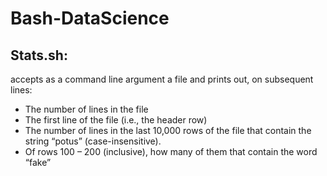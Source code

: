 # Bash-DataScience
## Stats.sh:
   accepts as a command line argument a file and prints out, on subsequent lines:
- The number of lines in the file
- The first line of the file (i.e., the header row)
- The number of lines in the last 10,000 rows of the file that contain the string “potus” (case-insensitive).
- Of rows 100 – 200 (inclusive), how many of them that contain the word “fake”
